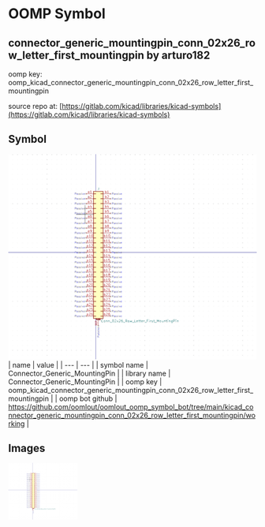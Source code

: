 # OOMP Symbol  
## connector_generic_mountingpin_conn_02x26_row_letter_first_mountingpin  by arturo182  
  
oomp key: oomp_kicad_connector_generic_mountingpin_conn_02x26_row_letter_first_mountingpin  
  
source repo at: [https://gitlab.com/kicad/libraries/kicad-symbols](https://gitlab.com/kicad/libraries/kicad-symbols)  
## Symbol  
  
[![working.png](working_600.png)](working.png)  
| name | value | 
| --- | --- | 
| symbol name | Connector_Generic_MountingPin | 
| library name | Connector_Generic_MountingPin | 
| oomp key | oomp_kicad_connector_generic_mountingpin_conn_02x26_row_letter_first_mountingpin | 
| oomp bot github | https://github.com/oomlout/oomlout_oomp_symbol_bot/tree/main/kicad_connector_generic_mountingpin_conn_02x26_row_letter_first_mountingpin/working | 
## Images  
  
[![working.png](working_140.png)](working.png)  
